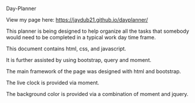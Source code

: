 Day-Planner

View my page here:  https://jaydub21.github.io/dayplanner/

This planner is being designed to help organize all the tasks that somebody would need to be completed in a typical work day time frame.

This document contains html, css, and javascript.

It is further assisted by using bootstrap, query and moment.



The main framework of the page was designed with html and bootstrap.

The live clock is provided via moment.

The background color is provided via a combination of moment and jquery.

